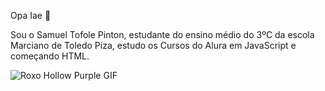 Opa Iae 🤞

Sou o Samuel Tofole Pinton, estudante do ensino médio do  3ºC da escola Marciano de Toledo Piza, estudo os Cursos do Alura em JavaScript e começando HTML.

<img src="https://media1.tenor.com/m/uxzlDwND2RkAAAAd/roxo-hollow-purple.gif" alt="Roxo Hollow Purple GIF"/>

